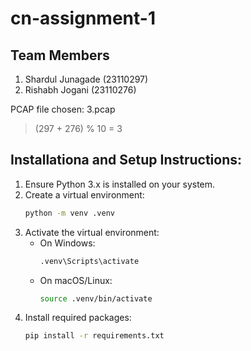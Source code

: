 # cn-assignment-1

## Team Members
1. Shardul Junagade (23110297)
2. Rishabh Jogani (23110276)

PCAP file chosen: 3.pcap

> (297 + 276) % 10 = 3



## Installationa and Setup Instructions:
1. Ensure Python 3.x is installed on your system.
2. Create a virtual environment:
    ```bash
    python -m venv .venv
    ```
3. Activate the virtual environment:
    - On Windows:
        ```bash
        .venv\Scripts\activate
        ```
    - On macOS/Linux:
        ```bash
        source .venv/bin/activate
        ```
4. Install required packages:
    ```bash
    pip install -r requirements.txt
    ```
